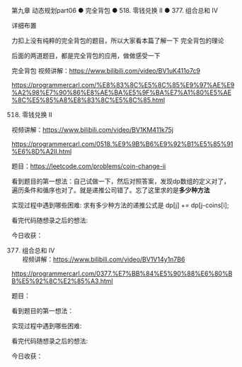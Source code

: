 第九章 动态规划part06
● 完全背包
● 518. 零钱兑换 II 
● 377. 组合总和 Ⅳ  

  详细布置 

力扣上没有纯粹的完全背包的题目，所以大家看本篇了解一下 完全背包的理论 

后面的两道题目，都是完全背包的应用，做做感受一下 

 完全背包 
视频讲解：https://www.bilibili.com/video/BV1uK411o7c9

https://programmercarl.com/%E8%83%8C%E5%8C%85%E9%97%AE%E9%A2%98%E7%90%86%E8%AE%BA%E5%9F%BA%E7%A1%80%E5%AE%8C%E5%85%A8%E8%83%8C%E5%8C%85.html   

 518. 零钱兑换 II  

视频讲解：https://www.bilibili.com/video/BV1KM411k75j

https://programmercarl.com/0518.%E9%9B%B6%E9%92%B1%E5%85%91%E6%8D%A2II.html  

题目：https://leetcode.com/problems/coin-change-ii

看到题目的第一想法：自己试做一下，然后对照答案，发现dp数组的定义对了，遍历条件和循序也对了。就是递推公司错了。忘了这里求的是**多少种方法**

实现过程中遇到哪些困难: 求有多少种方法的递推公式是 dp[j] += dp[j-coins[i];

看完代码随想录之后的想法:

今日收获：


 377. 组合总和 Ⅳ  
视频讲解：https://www.bilibili.com/video/BV1V14y1n7B6

https://programmercarl.com/0377.%E7%BB%84%E5%90%88%E6%80%BB%E5%92%8C%E2%85%A3.html

题目：

看到题目的第一想法：

实现过程中遇到哪些困难: 

看完代码随想录之后的想法:

今日收获：

